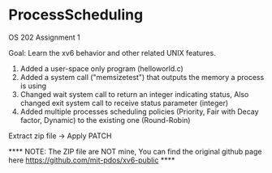 # ProcessScheduling  
OS 202 Assignment 1  

Goal: Learn the xv6 behavior and other related UNIX features.  
1. Added a user-space only program (helloworld.c)  
2. Added a system call ("memsizetest") that outputs the memory a process is using  
3. Changed wait system call to return an integer indicating status, Also changed exit system call to receive status parameter (integer)  
4. Added multiple processes scheduling policies (Priority, Fair with Decay factor, Dynamic) to the existing one (Round-Robin)  

Extract zip file -> Apply PATCH  

**** NOTE: The ZIP file are NOT mine, You can find the original github page here https://github.com/mit-pdos/xv6-public ****  
